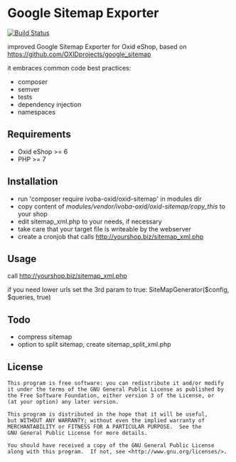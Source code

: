 # Google Sitemap Exporter

[![Build Status][ico-travis]][link-travis]

improved Google Sitemap Exporter for Oxid eShop, based on https://github.com/OXIDprojects/google_sitemap

it embraces common code best practices:
- composer
- semver
- tests
- dependency injection
- namespaces

## Requirements
- Oxid eShop >= 6
- PHP >= 7

## Installation

- run 'composer require ivoba-oxid/oxid-sitemap' in modules dir
- copy content of *modules/vendor/ivoba-oxid/oxid-sitemap/copy_this* to your shop
- edit sitemap_xml.php to your needs, if necessary
- take care that your target file is writeable by the webserver
- create a cronjob that calls http://yourshop.biz/sitemap_xml.php

## Usage

call http://yourshop.biz/sitemap_xml.php

if you need lower urls set the 3rd param to true: SiteMapGenerator($config, $queries, true)

## Todo
- compress sitemap
- option to split sitemap, create sitemap_split_xml.php

## License

    This program is free software: you can redistribute it and/or modify
    it under the terms of the GNU General Public License as published by
    the Free Software Foundation, either version 3 of the License, or
    (at your option) any later version.

    This program is distributed in the hope that it will be useful,
    but WITHOUT ANY WARRANTY; without even the implied warranty of
    MERCHANTABILITY or FITNESS FOR A PARTICULAR PURPOSE.  See the
    GNU General Public License for more details.

    You should have received a copy of the GNU General Public License
    along with this program.  If not, see <http://www.gnu.org/licenses/>.

[link-travis]: https://travis-ci.org/ivoba-oxid/oxid-sitemap
[ico-travis]: https://img.shields.io/travis/ivoba-oxid/oxid-sitemap/master.svg?style=flat-square

